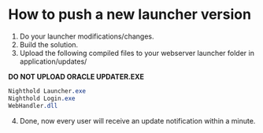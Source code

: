# How to push a new launcher version

1. Do your launcher modifications/changes.
2. Build the solution.
3. Upload the following compiled files to your webserver launcher folder in application/updates/

**DO NOT UPLOAD ORACLE UPDATER.EXE**
```css
Nighthold Launcher.exe
Nighthold Login.exe
WebHandler.dll
```

4. Done, now every user will receive an update notification within a minute.
